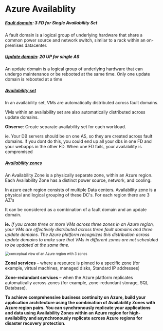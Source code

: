# Azure Availablity



##### <u>Fault domain</u>: 3 FD for Single Availability Set

A fault domain is a logical group of underlying hardware that share a  common power source and network switch, similar to a rack within an  on-premises datacenter.

##### <u>Update domain</u>: 20 UP for single AS

An update domain is a logical group of underlying hardware that can undergo maintenance or be rebooted at the same time. Only one update domain is rebooted at a time  



##### <u>Availability set</u>

In an availability set, VMs are automatically distributed across  fault domains.

VMs within an availability set are also automatically distributed across update domains.

**Observe**: Create separate availability set for each workload. 

ie. Your DB servers should be on one AS, so they are created across fault domains. If you dont do this, you could end up all your dbs in one FD and your webapps  in the other FD. When one FD fails, your availability is compromised



##### <u>Availability zones</u>

An Availability Zone is a physically separate zone, within an Azure region. Each Availability Zone has a distinct power source, network, and cooling. 

In azure each region consists of multiple Data centers. Availability zone is a physical and logical grouping of these DC's. For each region there are 3 AZ's

It can be considered as a combination of a fault domain and an update domain.

**ie.** *if you create three or more VMs across three zones in an Azure region,  your VMs are effectively distributed across three fault domains and  three update domains. The Azure platform recognizes this distribution  across update domains to make sure that VMs in different zones are not  scheduled to be updated at the same time.*

<img src="https://docs.microsoft.com/en-us/azure/availability-zones/media/az-region/azure-region-availability-zones.png" alt="conceptual view of an Azure region with 3 zones" style="zoom: 80%;" />



**Zonal services** – where a resource is pinned to a specific zone (for example, virtual machines, managed disks, Standard IP addresses)

**Zone-redundant services** – when the Azure platform replicates automatically across zones (for example, zone-redundant storage, SQL Database).



**To achieve comprehensive business continuity on Azure, build your  application architecture using the combination of Availability Zones  with Azure region pairs. You can synchronously replicate your  applications and data using Availability Zones within an Azure region  for high-availability and asynchronously replicate across Azure regions  for disaster recovery protection.**



